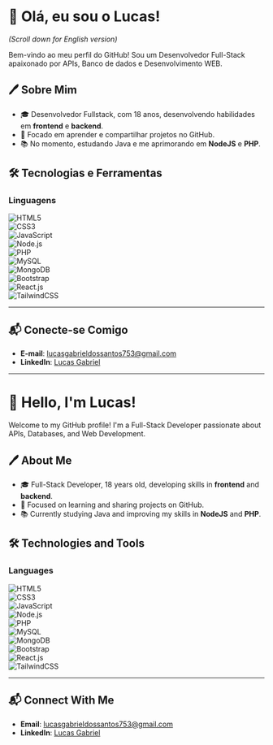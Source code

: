 # 👋 Olá, eu sou o Lucas!  
*(Scroll down for English version)*

Bem-vindo ao meu perfil do GitHub! Sou um Desenvolvedor Full-Stack apaixonado por APIs, Banco de dados e Desenvolvimento WEB.

## 🖊️ Sobre Mim
- 🎓 Desenvolvedor Fullstack, com 18 anos, desenvolvendo habilidades em **frontend** e **backend**.
- 🚀 Focado em aprender e compartilhar projetos no GitHub.
- 📚 No momento, estudando Java e me aprimorando em **NodeJS** e **PHP**.

## 🛠️ Tecnologias e Ferramentas
### Linguagens
![HTML5](https://img.shields.io/badge/-HTML5-E34F26?logo=html5&logoColor=fff&style=flat)  
![CSS3](https://img.shields.io/badge/-CSS3-1572B6?logo=css3&logoColor=fff&style=flat)  
![JavaScript](https://img.shields.io/badge/-JavaScript-F7DF1E?logo=javascript&logoColor=222&style=flat)  
![Node.js](https://img.shields.io/badge/-Node.js-339933?logo=node.js&logoColor=fff&style=flat)  
![PHP](https://img.shields.io/badge/-PHP-777BB4?logo=php&logoColor=fff&style=flat)  
![MySQL](https://img.shields.io/badge/-MySQL-4479A1?logo=mysql&logoColor=fff&style=flat)  
![MongoDB](https://img.shields.io/badge/-MongoDB-47A248?logo=mongodb&logoColor=fff&style=flat)  
![Bootstrap](https://img.shields.io/badge/-Bootstrap-7952B3?logo=bootstrap&logoColor=fff&style=flat)  
![React.js](https://img.shields.io/badge/-React.js-61DAFB?logo=react&logoColor=000&style=flat)  
![TailwindCSS](https://img.shields.io/badge/-TailwindCSS-06B6D4?logo=tailwindcss&logoColor=fff&style=flat)  

---

## 📬 Conecte-se Comigo
- **E-mail**: [lucasgabrieldossantos753@gmail.com](mailto:lucasgabrieldossantos753@gmail.com)  
- **LinkedIn**: [Lucas Gabriel](https://www.linkedin.com/in/lucas-gabriel-5301b2331)  

---

# 👋 Hello, I'm Lucas!

Welcome to my GitHub profile! I'm a Full-Stack Developer passionate about APIs, Databases, and Web Development.

## 🖊️ About Me
- 🎓 Full-Stack Developer, 18 years old, developing skills in **frontend** and **backend**.
- 🚀 Focused on learning and sharing projects on GitHub.
- 📚 Currently studying Java and improving my skills in **NodeJS** and **PHP**.

## 🛠️ Technologies and Tools
### Languages
![HTML5](https://img.shields.io/badge/-HTML5-E34F26?logo=html5&logoColor=fff&style=flat)  
![CSS3](https://img.shields.io/badge/-CSS3-1572B6?logo=css3&logoColor=fff&style=flat)  
![JavaScript](https://img.shields.io/badge/-JavaScript-F7DF1E?logo=javascript&logoColor=222&style=flat)  
![Node.js](https://img.shields.io/badge/-Node.js-339933?logo=node.js&logoColor=fff&style=flat)  
![PHP](https://img.shields.io/badge/-PHP-777BB4?logo=php&logoColor=fff&style=flat)  
![MySQL](https://img.shields.io/badge/-MySQL-4479A1?logo=mysql&logoColor=fff&style=flat)  
![MongoDB](https://img.shields.io/badge/-MongoDB-47A248?logo=mongodb&logoColor=fff&style=flat)  
![Bootstrap](https://img.shields.io/badge/-Bootstrap-7952B3?logo=bootstrap&logoColor=fff&style=flat)  
![React.js](https://img.shields.io/badge/-React.js-61DAFB?logo=react&logoColor=000&style=flat)  
![TailwindCSS](https://img.shields.io/badge/-TailwindCSS-06B6D4?logo=tailwindcss&logoColor=fff&style=flat)  

---

## 📬 Connect With Me
- **Email**: [lucasgabrieldossantos753@gmail.com](mailto:lucasgabrieldossantos753@gmail.com)  
- **LinkedIn**: [Lucas Gabriel](https://www.linkedin.com/in/lucas-gabriel-5301b2331)  

